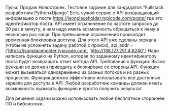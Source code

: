Пульс Продаж Новостроек. Тестовое задание для кандидатов “Fullstack разработчик Python+Django”
Есть чужой сервис с API возвращающий информацию о посте https://jsonplaceholder.typicode.com/posts/<id> где <id> это идентификатор поста.
API имеет ограничение по частоте запросов до 30 раз в минуту, а нам надо иметь возможность обращаться к нему в несколько раз чаще. При превышении ограничения происходит временная блокировка доступа.
Для этого API уже сделаны зеркала (чтобы не усложнять задачу работой с прокси), api_addr = [‘https://jsonplaceholder.typicode.com’, ‘http://188.127.251.4:8240’,]
Надо написать функцию на Python, которая по заданному идентификатору поста будет возвращать ответ метода API.
Требования к функции:
Вызов функции не должен приводить к блокировке со стороны API.
Функция может вызываться одновременно из разных потоков и из разных процессов.
Функция должна эффективно использовать все доступные зеркала для доступа к API.
Любой разработчик команды должен иметь возможность вызывать функцию и просто получить результат.

Для решения задачи можно использовать любое бесплатное стороннее ПО и библиотеки.
